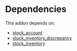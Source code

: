 # Dependencies

This addon depends on:

- [stock_account](https://github.com/bringout/oca-ocb-accounting/tree/b1c998669b4208f15f21ea1c06eda9ff97b5e834/odoo-bringout-oca-ocb-stock_account)
- [stock_inventory_discrepancy](https://github.com/bringout/oca-workflow-process)
- [stock_inventory](https://github.com/bringout/oca-workflow-process)
